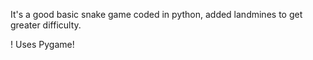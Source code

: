 It's a good basic snake game coded in python,
added landmines to get greater difficulty. 

! Uses Pygame!
